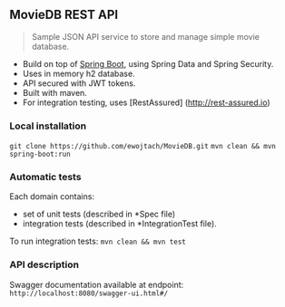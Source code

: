 ## MovieDB REST API
> Sample JSON API service to store and manage simple movie database.
- Build on top of [Spring Boot](https://projects.spring.io/spring-boot/), using Spring Data and Spring Security.
- Uses in memory h2 database.
- API secured with JWT tokens.
- Built with maven.
- For integration testing, uses [RestAssured] (http://rest-assured.io)

### Local installation

  `git clone https://github.com/ewojtach/MovieDB.git`
  `mvn clean && mvn spring-boot:run`

### Automatic tests
Each domain contains:
- set of unit tests (described in *Spec file)
- integration tests (described in *IntegrationTest file).

To run integration tests:
  `mvn clean && mvn test`


### API description
Swagger documentation available at endpoint:
    `http://localhost:8080/swagger-ui.html#/`


